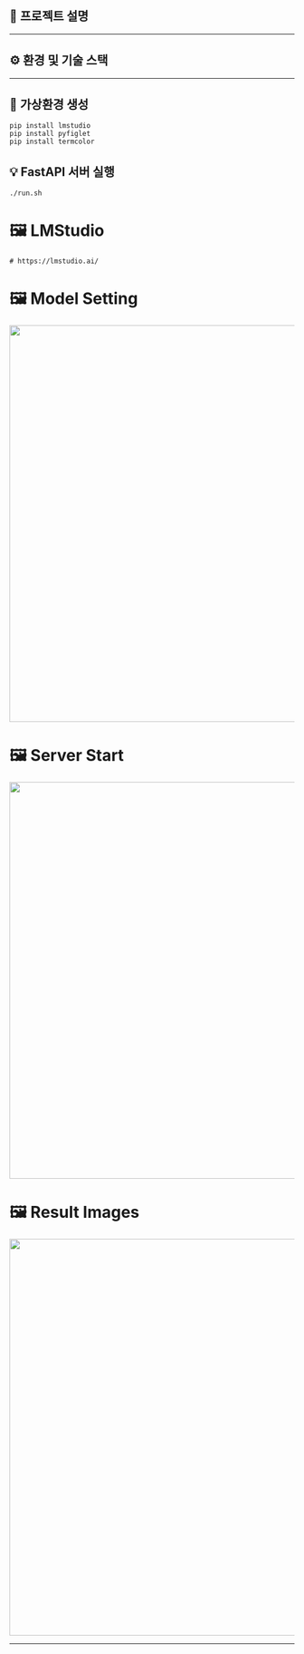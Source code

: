 ## 🚀 프로젝트 설명

---

## ⚙️ 환경 및 기술 스택

---

## 🐍 가상환경 생성
```
pip install lmstudio
pip install pyfiglet
pip install termcolor
```

## 💡 FastAPI 서버 실행
```
./run.sh
```

# 🖼️ LMStudio 
```
# https://lmstudio.ai/
```

# 🖼️ Model Setting
<p align="center">
  <img src="https://github.com/user-attachments/assets/a35613b8-fbf6-43fe-af27-ff5ef7fec02e" width="700">
</p>

# 🖼️ Server Start
<p align="center">
  <img src="https://github.com/user-attachments/assets/0a3be53b-a1a6-4315-9e8d-f2adc1d6d87c" width="700">
</p>

# 🖼️ Result Images
<p align="center">
  <img src="https://github.com/user-attachments/assets/da5fe150-e6bc-4a2f-8c7f-4750bcff7334" width="700">
</p>

---
